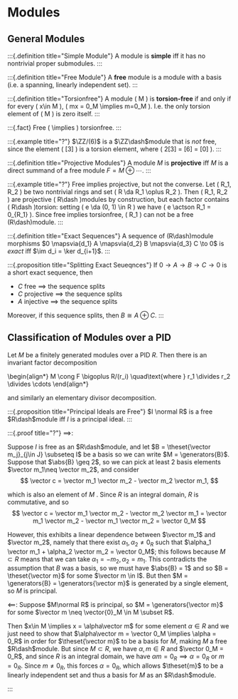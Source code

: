 # Modules

## General Modules


:::{.definition title="Simple Module"}
A module is **simple** iff it has no nontrivial proper submodules.
:::


:::{.definition title="Free Module"}
A **free** module is a module with a basis (i.e. a spanning, linearly independent set).
:::


:::{.definition title="Torsionfree"}
A module \( M \) is **torsion-free** if and only if for every \( x\in M \), \( mx = 0_M \implies m=0_M \).
I.e. the only torsion element of \( M \) is zero itself.
:::


:::{.fact}
Free \( \implies \) torsionfree.
:::



:::{.example title="?"}
$\ZZ/(6)$ is a $\ZZ\dash$module that is *not* free, since the element \( [3] \) is a torsion element, where \( 2[3] = [6] = [0] \).
:::



:::{.definition title="Projective Modules"}
A module $M$ is **projective** iff $M$ is a direct summand of a free module $F = M \oplus \cdots$.
:::



:::{.example title="?"}
Free implies projective, but not the converse.
Let \( R_1, R_2 \) be two nontrivial rings and set \( R \da R_1 \oplus R_2 \).
Then \( R_1, R_2 \) are projective \( R\dash \)modules by construction, but each factor contains \( R\dash \)torsion:
setting \( e \da (0, 1) \in R \) we have \( e \actson R_1 = 0_{R_1} \).
Since free implies torsionfree, \( R_1 \) can not be a free \(R\dash\)module.
:::




:::{.definition title="Exact Sequences"}
A sequence of \(R\dash\)module morphisms $0 \mapsvia{d_1} A \mapsvia{d_2} B \mapsvia{d_3} C \to 0$ is *exact* iff $\im d_i = \ker d_{i+1}$.
:::



:::{.proposition title="Splitting Exact Seueqnces"}
If $0 \to A \to B \to C \to 0$ is a short exact sequence, then

- $C$ free $\implies$ the sequence splits
- $C$ projective $\implies$ the sequence splits
- $A$ injective $\implies$ the sequence splits

Moreover, if this sequence splits, then $B \cong A \oplus C$.
:::


## Classification of Modules over a PID

Let $M$ be a finitely generated modules over a PID $R$.
Then there is an invariant factor decomposition

\begin{align*}
M \cong F \bigoplus R/(r_i) \quad\text{where } r_1 \divides r_2 \divides \cdots
\end{align*}

and similarly an elementary divisor decomposition.


:::{.proposition title="Principal Ideals are Free"}
$I \normal R$ is a free $R\dash$module iff $I$ is a principal ideal.
:::


:::{.proof title="?"}
$\implies$:

Suppose $I$ is free as an $R\dash$module, and let $B = \theset{\vector m_j}_{j\in J} \subseteq I$ be a basis so we can write $M = \generators{B}$.
Suppose that $\abs{B} \geq 2$, so we can pick at least 2 basis elements $\vector m_1\neq \vector m_2$, and consider
$$
\vector c = \vector m_1 \vector m_2 - \vector m_2 \vector m_1,
$$

which is also an element of $M$ .
Since $R$ is an integral domain, $R$ is commutative, and so
$$
\vector c = \vector m_1 \vector m_2 - \vector m_2 \vector m_1 = \vector m_1 \vector m_2 - \vector m_1 \vector m_2 = \vector 0_M
$$

However, this exhibits a linear dependence between $\vector m_1$ and $\vector m_2$, namely that there exist $\alpha_1, \alpha_2 \neq 0_R$ such that $\alpha_1 \vector m_1 + \alpha_2 \vector m_2 = \vector 0_M$; this follows because $M \subset R$ means that we can take $\alpha_1 = -m_2, \alpha_2 = m_1$. This contradicts the assumption that $B$ was a basis, so we must have $\abs{B} = 1$ and so $B = \theset{\vector m}$ for some $\vector m \in I$. But then $M = \generators{B} = \generators{\vector m}$ is generated by a single element, so $M$ is principal.

$\impliedby$:
Suppose $M\normal R$ is principal, so $M = \generators{\vector m}$ for some $\vector m \neq \vector{0}_M \in M \subset R$.

Then $x\in M \implies x = \alpha\vector m$ for some element $\alpha\in R$ and we just need to show that $\alpha\vector m = \vector 0_M \implies \alpha = 0_R$ in order for $\theset{\vector m}$ to be a basis for $M$, making $M$ a free $R\dash$module.
But since $M \subset R$, we have $\alpha, m \in R$ and $\vector 0_M = 0_R$, and since $R$ is an integral domain, we have $\alpha m = 0_R \implies \alpha = 0_R$ or $m = 0_R$.
Since $m \neq 0_R$, this forces $\alpha = 0_R$, which allows $\theset{m}$ to be a linearly independent set and thus a basis for $M$ as an $R\dash$module.

:::




